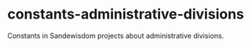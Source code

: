 # constants-administrative-divisions
Constants in Sandewisdom projects about administrative divisions.
